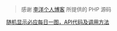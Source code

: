 > 感谢 [李洋个人博客](https://www.talklee.com/) 所提供的 PHP 源码   


[随机显示必应每日一图，API代码及调用方法](https://www.talklee.com/blog/501.html)